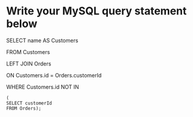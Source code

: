 # Write your MySQL query statement below

SELECT name AS Customers

FROM Customers

LEFT JOIN Orders

ON Customers.id = Orders.customerId

WHERE Customers.id NOT IN 

    (
    SELECT customerId
    FROM Orders);
